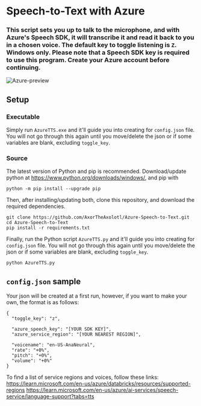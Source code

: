 # Speech-to-Text with Azure
### This script sets you up to talk to the microphone, and with Azure's Speech SDK, it will transcribe it and read it back to you in a chosen voice. The default key to toggle listening is `Z`. Windows only. Please note that a Speech SDK key is required to use this program. Create your Azure account before continuing.
![Azure-preview](https://github.com/user-attachments/assets/b59a0b78-4335-4844-822b-456a6943a904)

## Setup
### Executable
Simply run `AzureTTS.exe` and it'll guide you into creating for `config.json` file. You will not go through this again until you move/delete the json or if some variables are blank, excluding `toggle_key`.
### Source
The latest version of Python and pip is recommended. Download/update python at https://www.python.org/downloads/windows/, and pip with
```
python -m pip install --upgrade pip
```
Then, after installing/updating both, clone this repository, and download the required dependencies.
```
git clone https://github.com/AxorTheAxolotl/Azure-Speech-to-Text.git
cd Azure-Speech-to-Text
pip install -r requirements.txt
```
Finally, run the Python script `AzureTTS.py` and it'll guide you into creating for `config.json` file. You will not go through this again until you move/delete the json or if some variables are blank, excluding `toggle_key`.
```
python AzureTTS.py
```
## `config.json` sample
Your json will be created at a first run, however, if you want to make your own, the format is as follows:
```
{
  "toggle_key": "z",
  
  "azure_speech_key": "[YOUR SDK KEY]",
  "azure_service_region": "[YOUR NEAREST REGION]",
  
  "voicename": "en-US-AnaNeural",
  "rate": "+0%",
  "pitch": "+0%",
  "volume": "+0%"
}
```

To find a list of service regions and voices, follow these links:
https://learn.microsoft.com/en-us/azure/databricks/resources/supported-regions
https://learn.microsoft.com/en-us/azure/ai-services/speech-service/language-support?tabs=tts
